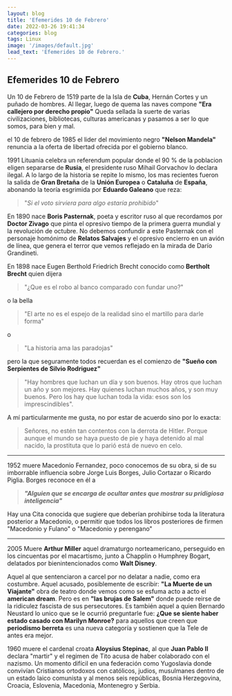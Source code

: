 ```yaml
---
layout: blog
title: 'Efemerides 10 de Febrero'
date: 2022-03-26 19:41:34
categories: blog
tags: Linux
image: '/images/default.jpg'
lead_text: 'Efemerides 10 de Febrero.'
---
```


## Efemerides 10 de Febrero

Un 10 de Febrero de 1519 parte de la Isla de **Cuba**, Hernán Cortes y un puñado de hombres.  Al llegar, luego de quema las naves compone **"Era callejero por derecho propio"**  Queda sellada la suerte de varias civilizaciones, bibliotecas, culturas americanas y pasamos a ser lo que somos, para bien y mal.

el 10 de febrero de 1985 el lider del movimiento negro **"Nelson Mandela"** renuncia a la oferta de libertad ofrecida por el gobierno blanco.

1991 Lituania celebra un referendum popular donde el 90 % de la poblacion eligen separarse de **Rusia**, el presidente ruso Mihail Gorvachov lo declara ilegal.  A lo largo de la historia se repite lo mismo, los mas recientes fueron la salida de **Gran Bretaña** de la **Unión Europea** o  **Cataluña** de **España**, abonando la teoría esgrimida por **Eduardo Galeano** que reza:  

> "*Si el voto sirviera para algo estaría prohibido*"

En 1890 nace **Boris Pasternak**, poeta y escritor ruso al que recordamos por **Doctor Zivago** que pinta el opresivo tiempo de la primera guerra mundial y la revolución de octubre.  No debemos confundir a este Pasternak con el personaje homónimo de **Relatos Salvajes** y el opresivo encierro en un avión de línea, que genera el terror que vemos reflejado en la mirada de Darío Grandineti.

En 1898 nace Eugen Berthold Friedrich Brecht conocido como **Bertholt Brecht** quien dijera 

> "¿Que es el robo al banco comparado con fundar uno?" 

o la bella 

> "El arte no es el espejo de la realidad sino el martillo para darle forma" 

o 

>"La historia ama las paradojas" 

pero la que seguramente todos recuerdan es el comienzo de **"Sueño con Serpientes de Silvio Rodriguez"** 

> "Hay hombres que luchan un día y son buenos. Hay otros que luchan un año y son mejores. Hay quienes luchan muchos años, y son muy buenos. Pero los hay que luchan toda la vida: esos son los imprescindibles".

A mí particularmente me gusta, no por estar de acuerdo sino por lo exacta:

> Señores, no estén tan contentos con la derrota de Hitler. Porque aunque el mundo se haya puesto de pie y haya detenido al mal nacido, la prostituta que lo parió está de nuevo en celo.

---

1952 muere Macedonio Fernandez, poco conocemos de su obra, si de su imborrable influencia sobre Jorge Luis Borges, Julio Cortazar o Ricardo Piglia.  Borges reconoce en él a 

> ***"Alguien que se encarga de ocultar antes que mostrar su pridigiosa inteligencia"***

Hay una Cita conocida que sugiere que deberían prohibirse toda la literatura posterior a Macedonio, o permitir que todos los libros posteriores de firmen "Macedonio y Fulano" o "Macedonio y perengano"

---

2005 Muere **Arthur Miller** aquel dramaturgo norteamericano, perseguido en los cincuentas por el macartismo, junto a Chapplin o Humphrey Bogart, delatados por bienintencionados como **Walt Disney**.  

Aquel al que sentenciaron a carcel por no delatar a nadie, como era costumbre.  Aquel acusado, posiblemente de escribir: **"La Muerte de un Viajante"** obra de teatro donde vemos como se esfuma acto a acto el **american dream**.  Pero es en **"las brujas de Salem"** donde puede reirse de la ridiculez fascista de sus persecutores.  Es también aquel a quien Bernardo Neustard lo unico que se le ocurrió preguntarle fue: **¿Que se siente haber estado casado con Marilyn Monroe?** para aquellos que creen que **periodismo berreta** es una nueva categoría y sostienen que la Tele de antes era mejor.

1960 muere el cardenal croata **Aloysius Stepinac**, al que **Juan Pablo II** declara "martir" y el regimen de Tito acusa de haber colaborado con el nazismo.  Un momento difícil en una federación como Yugoslavia donde convivían Cristianos ortodoxos con católicos, judios, musulmanes dentro de un estado laico comunista y al menos seis repúblicas, Bosnia Herzegovina, Croacia, Eslovenia, Macedonia, Montenegro y Serbia.

